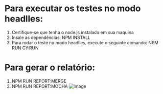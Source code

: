 # Para executar os testes no modo headlles:
1. Certifique-se que tenha o node.js instalado em sua maquina
2. Insale as dependências: NPM INSTALL
3. Para rodar o teste no modo headlles, execute o seguinte comando: NPM RUN CY:RUN

# Para gerar o relatório:
1. NPM RUN REPORT:MERGE
2. NPM RUN REPORT:MOCHA
![image](https://user-images.githubusercontent.com/73889570/146295934-467e7c86-0907-402b-9d19-eb30e432fe15.png)


